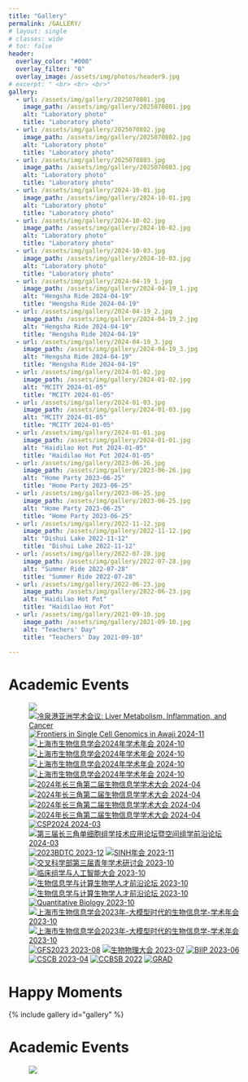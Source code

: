```yaml
---
title: "Gallery"
permalink: /GALLERY/
# layout: single
# classes: wide
# toc: false
header:
  overlay_color: "#000"
  overlay_filter: "0"
  overlay_image: /assets/img/photos/header9.jpg
# excerpt: " <br> <br> <br>"
gallery:
  - url: /assets/img/gallery/2025070801.jpg
    image_path: /assets/img/gallery/2025070801.jpg
    alt: "Laboratory photo"
    title: "Laboratory photo"
  - url: /assets/img/gallery/2025070802.jpg
    image_path: /assets/img/gallery/2025070802.jpg
    alt: "Laboratory photo"
    title: "Laboratory photo"
  - url: /assets/img/gallery/2025070803.jpg
    image_path: /assets/img/gallery/2025070803.jpg
    alt: "Laboratory photo"
    title: "Laboratory photo"
  - url: /assets/img/gallery/2024-10-01.jpg
    image_path: /assets/img/gallery/2024-10-01.jpg
    alt: "Laboratory photo"
    title: "Laboratory photo"
  - url: /assets/img/gallery/2024-10-02.jpg
    image_path: /assets/img/gallery/2024-10-02.jpg
    alt: "Laboratory photo"
    title: "Laboratory photo"
  - url: /assets/img/gallery/2024-10-03.jpg
    image_path: /assets/img/gallery/2024-10-03.jpg
    alt: "Laboratory photo"
    title: "Laboratory photo"
  - url: /assets/img/gallery/2024-04-19_1.jpg
    image_path: /assets/img/gallery/2024-04-19_1.jpg
    alt: "Hengsha Ride 2024-04-19"
    title: "Hengsha Ride 2024-04-19"
  - url: /assets/img/gallery/2024-04-19_2.jpg
    image_path: /assets/img/gallery/2024-04-19_2.jpg
    alt: "Hengsha Ride 2024-04-19"
    title: "Hengsha Ride 2024-04-19"
  - url: /assets/img/gallery/2024-04-19_3.jpg
    image_path: /assets/img/gallery/2024-04-19_3.jpg
    alt: "Hengsha Ride 2024-04-19"
    title: "Hengsha Ride 2024-04-19"
  - url: /assets/img/gallery/2024-01-02.jpg
    image_path: /assets/img/gallery/2024-01-02.jpg
    alt: "MCITY 2024-01-05"
    title: "MCITY 2024-01-05"
  - url: /assets/img/gallery/2024-01-03.jpg
    image_path: /assets/img/gallery/2024-01-03.jpg
    alt: "MCITY 2024-01-05"
    title: "MCITY 2024-01-05"
  - url: /assets/img/gallery/2024-01-01.jpg
    image_path: /assets/img/gallery/2024-01-01.jpg
    alt: "Haidilao Hot Pot 2024-01-05"
    title: "Haidilao Hot Pot 2024-01-05"
  - url: /assets/img/gallery/2023-06-26.jpg
    image_path: /assets/img/gallery/2023-06-26.jpg
    alt: "Home Party 2023-06-25"
    title: "Home Party 2023-06-25"
  - url: /assets/img/gallery/2023-06-25.jpg
    image_path: /assets/img/gallery/2023-06-25.jpg
    alt: "Home Party 2023-06-25"
    title: "Home Party 2023-06-25"
  - url: /assets/img/gallery/2022-11-12.jpg
    image_path: /assets/img/gallery/2022-11-12.jpg
    alt: "Dishui Lake 2022-11-12"
    title: "Dishui Lake 2022-11-12"
  - url: /assets/img/gallery/2022-07-28.jpg
    image_path: /assets/img/gallery/2022-07-28.jpg
    alt: "Summer Ride 2022-07-28"
    title: "Summer Ride 2022-07-28"
  - url: /assets/img/gallery/2022-06-23.jpg
    image_path: /assets/img/gallery/2022-06-23.jpg
    alt: "Haidilao Hot Pot"
    title: "Haidilao Hot Pot"
  - url: /assets/img/gallery/2021-09-10.jpg
    image_path: /assets/img/gallery/2021-09-10.jpg
    alt: "Teachers' Day"
    title: "Teachers' Day 2021-09-10"

---
```


# Academic Events

<figure class="third">
  <a href="/assets/img/gallery/xihu2025_500px.jpg" >
  <img src="/assets/img/gallery/xihu2025_500px.jpg"></a>
  
  <a href="/assets/img/gallery/2025-03-24.jpg" title="冷泉港亚洲学术会议: Liver Metabolism, Inflammation, and Cancer" alt="冷泉港亚洲学术会议: Liver Metabolism, Inflammation, and Cancer">
  <img src="/assets/img/gallery/2025-03-24.jpg" title="冷泉港亚洲学术会议: Liver Metabolism, Inflammation, and Cancer" alt="冷泉港亚洲学术会议: Liver Metabolism, Inflammation, and Cancer"></a>
  
  <a href="/assets/img/gallery/20241216121252.jpg" title="Frontiers in Single Cell Genomics in Awaji 2024-11" alt="Frontiers in Single Cell Genomics in Awaji 2024-11">
  <img src="/assets/img/gallery/20241216121252.jpg" title="Frontiers in Single Cell Genomics in Awaji 2024-11" alt="Frontiers in Single Cell Genomics in Awaji 2024-11"></a>

  <a href="/assets/img/gallery/2024-10-19.jpg" title="上海市生物信息学会2024年学术年会 2024-10" alt="上海市生物信息学会2024年学术年会 2024-10">
  <img src="/assets/img/gallery/2024-10-19.jpg" title="上海市生物信息学会2024年学术年会 2024-10" alt="上海市生物信息学会2024年学术年会 2024-10"></a>


  <a href="/assets/img/gallery/20241216121846.jpg" title="上海市生物信息学会2024年学术年会 2024-10" alt="上海市生物信息学会2024年学术年会 2024-10">
  <img src="/assets/img/gallery/20241216121846.jpg" title="上海市生物信息学会2024年学术年会 2024-10" alt="上海市生物信息学会2024年学术年会 2024-10"></a>


  <a href="/assets/img/gallery/2024-10-20.jpg" title="上海市生物信息学会2024年学术年会 2024-10" alt="上海市生物信息学会2024年学术年会 2024-10">
  <img src="/assets/img/gallery/2024-10-20.jpg" title="上海市生物信息学会2024年学术年会 2024-10" alt="上海市生物信息学会2024年学术年会 2024-10"></a>


  <a href="/assets/img/gallery/2024-10-18.jpg" title="上海市生物信息学会2024年学术年会 2024-10" alt="上海市生物信息学会2024年学术年会 2024-10">
  <img src="/assets/img/gallery/2024-10-18.jpg" title="上海市生物信息学会2024年学术年会 2024-10" alt="上海市生物信息学会2024年学术年会 2024-10"></a>


  <a href="/assets/img/gallery/2024-10-12.jpg" title="2024年长三角第二届生物信息学学术大会 2024-04" alt="2024年长三角第二届生物信息学学术大会 2024-04">
  <img src="/assets/img/gallery/2024-10-12.jpg" title="2024年长三角第二届生物信息学学术大会 2024-04" alt="2024年长三角第二届生物信息学学术大会 2024-04"></a>

  <a href="/assets/img/gallery/2024-10-11.jpg" title="2024年长三角第二届生物信息学学术大会 2024-04" alt="2024年长三角第二届生物信息学学术大会 2024-04">
  <img src="/assets/img/gallery/2024-10-11.jpg" title="2024年长三角第二届生物信息学学术大会 2024-04" alt="2024年长三角第二届生物信息学学术大会 2024-04"></a>

  <a href="/assets/img/gallery/2024-10-10.jpg" title="2024年长三角第二届生物信息学学术大会 2024-04" alt="2024年长三角第二届生物信息学学术大会 2024-04">
  <img src="/assets/img/gallery/2024-10-10.jpg" title="2024年长三角第二届生物信息学学术大会 2024-04" alt="2024年长三角第二届生物信息学学术大会 2024-04"></a>

  <a href="/assets/img/gallery/2024-04-13.jpg" title="2024年长三角第二届生物信息学学术大会 2024-04" alt="2024年长三角第二届生物信息学学术大会 2024-04">
  <img src="/assets/img/gallery/2024-04-13.jpg" title="2024年长三角第二届生物信息学学术大会 2024-04" alt="2024年长三角第二届生物信息学学术大会 2024-04"></a>
  
  <a href="/assets/img/gallery/2024-03-31.jpg" title="CSP2024 2024-03" alt="CSP2024 2024-03">
  <img src="/assets/img/gallery/2024-03-31.jpg" title="CSP2024 2024-03" alt="CSP2024 2024-03"></a>

  <a href="/assets/img/gallery/2024-03-01.jpg" title="第三届长三角单细胞组学技术应用论坛暨空间组学前沿论坛 2024-03" alt="第三届长三角单细胞组学技术应用论坛暨空间组学前沿论坛 2024-03">
  <img src="/assets/img/gallery/2024-03-01.jpg" title="第三届长三角单细胞组学技术应用论坛暨空间组学前沿论坛 2024-03" alt="第三届长三角单细胞组学技术应用论坛暨空间组学前沿论坛 2024-03"></a>

  <a href="/assets/img/gallery/2023-12-24.jpg" title="2023BDTC 2023-12" alt="2023BDTC 2023-12">
  <img src="/assets/img/gallery/2023-12-24.jpg" title="2023BDTC 2023-12" alt="2023BDTC 2023-12"></a>

  <a href="/assets/img/gallery/2023-11-22.jpg" title="SINH年会 2023-11" alt="SINH年会 2023-11">
  <img src="/assets/img/gallery/2023-11-22.jpg" title="SINH年会 2023-11" alt="SINH年会 2023-11"></a>

  <a href="/assets/img/gallery/2023-10-24.jpg" title="交叉科学部第三届青年学术研讨会 2023-10" alt="交叉科学部第三届青年学术研讨会 2023-10">
  <img src="/assets/img/gallery/2023-10-24.jpg" title="交叉科学部第三届青年学术研讨会 2023-10" alt="交叉科学部第三届青年学术研讨会 2023-10"></a>

  <a href="/assets/img/gallery/2023-10-22.jpg" title="临床组学与人工智能大会 2023-10" alt="临床组学与人工智能大会 2023-10">
  <img src="/assets/img/gallery/2023-10-22.jpg" title="临床组学与人工智能大会 2023-10" alt="临床组学与人工智能大会 2023-10"></a>

  <a href="/assets/img/gallery/2023-10-21-22.JPG" title="生物信息学与计算生物学人才前沿论坛 2023-10" alt="生物信息学与计算生物学人才前沿论坛 2023-10">
  <img src="/assets/img/gallery/2023-10-21-22.JPG" title="生物信息学与计算生物学人才前沿论坛 2023-10" alt="生物信息学与计算生物学人才前沿论坛 2023-10"></a>

  <a href="/assets/img/gallery/2023-10-21.JPG" title="生物信息学与计算生物学人才前沿论坛 2023-10" alt="生物信息学与计算生物学人才前沿论坛 2023-10">
  <img src="/assets/img/gallery/2023-10-21.JPG" title="生物信息学与计算生物学人才前沿论坛 2023-10" alt="生物信息学与计算生物学人才前沿论坛 2023-10"></a>

  <a href="/assets/img/gallery/2023-10-15.jpg" title="Quantitative Biology 2023-10" alt="Quantitative Biology 2023-10">
  <img src="/assets/img/gallery/2023-10-15.jpg" title="Quantitative Biology 2023-10" alt="Quantitative Biology 2023-10"></a>

  
  <a href="/assets/img/gallery/2023-10-16.jpg" title="上海市生物信息学会2023年-大模型时代的生物信息学-学术年会 2023-10" alt="上海市生物信息学会2023年-大模型时代的生物信息学-学术年会 2023-10">
  <img src="/assets/img/gallery/2023-10-16.jpg" title="上海市生物信息学会2023年-大模型时代的生物信息学-学术年会 2023-10" alt="上海市生物信息学会2023年-大模型时代的生物信息学-学术年会 2023-10"></a>

  <a href="/assets/img/gallery/2023-10-14.jpg" title="上海市生物信息学会2023年-大模型时代的生物信息学-学术年会 2023-10" alt="上海市生物信息学会2023年-大模型时代的生物信息学-学术年会 2023-10">
  <img src="/assets/img/gallery/2023-10-14.jpg" title="上海市生物信息学会2023年-大模型时代的生物信息学-学术年会 2023-10" alt="上海市生物信息学会2023年-大模型时代的生物信息学-学术年会 2023-10"></a>

  <a href="/assets/img/gallery/2023-08-04.jpg" title="GFS2023 2023-08" alt="GFS2023 2023-08">
  <img src="/assets/img/gallery/2023-08-04.jpg" title="GFS2023 2023-08" alt="GFS2023 2023-08"></a>

  <a href="/assets/img/gallery/2023-07-20.jpg" title="生物物理大会 2023-07" alt="生物物理大会 2023-07">
  <img src="/assets/img/gallery/2023-07-20.jpg" title="生物物理大会 2023-07" alt="生物物理大会 2023-07"></a>

  <a href="/assets/img/gallery/2023-06-19.jpg" title="BIIP 2023-06" alt="BIIP 2023-06">
  <img src="/assets/img/gallery/2023-06-19.jpg" title="BIIP 2023-06" alt="BIIP 2023-06"></a>

  <a href="/assets/img/gallery/2023-04-10.jpg" title="CSCB 2023-04" alt="CSCB 2023-04">
  <img src="/assets/img/gallery/2023-04-10.jpg" title="CSCB 2023-04" alt="CSCB 2023-04"></a>

  <a href="/assets/img/gallery/2022-02-28.jpg" title="CCBSB 2022" alt="CCBSB 2022">
  <img src="/assets/img/gallery/2022-02-28.jpg" title="CCBSB 2022" alt="CCBSB 2022"></a>

  <a href="/assets/img/gallery/2023-02-18.jpg" title="GRAD" alt="GRAD">
  <img src="/assets/img/gallery/2023-02-18.jpg" title="GRAD" alt="GRAD"></a>

</figure>


# Happy Moments

{% include gallery id="gallery" %}

# Academic Events

<figure class="third">
  <a href="/assets/img/news/biyezhao02_500px.jpg" >
  <img src="/assets/img/news/biyezhao02_500px.jpg"></a>
</figure>